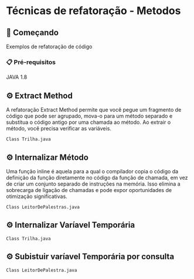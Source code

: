 # Técnicas de refatoração - Metodos


## 🚀 Começando

Exemplos de refatoração de código

### 📋 Pré-requisitos

JAVA 1.8

## ⚙️ Extract Method
A refatoração Extract Method permite que você pegue um fragmento de código que pode ser agrupado, mova-o para um método separado e substitua o código antigo por uma chamada ao método.
Ao extrair o método, você precisa verificar as variáveis.

```
Class Trilha.java
```

## ⚙️ Internalizar Método
Uma função inline é aquela para a qual o compilador copia o código da definição da função diretamente no código da função de chamada, 
em vez de criar um conjunto separado de instruções na memória. 
Isso elimina a sobrecarga de ligação de chamadas e pode expor oportunidades de otimização significativas.

```
Class LeitorDePalestras.java
```

## ⚙️ Internalizar Varíavel Temporária
```
Class Trilha.java
```

## ⚙️ Subistuir varíavel Temporária por consulta
```
Class LeitorDePalestra.java
```

[comment]: <> (## 📦 Desenvolvimento)

[comment]: <> (Adicione notas adicionais sobre como implantar isso em um sistema ativo)

[comment]: <> (## 🛠️ Construído com)

[comment]: <> (Mencione as ferramentas que você usou para criar seu projeto)

[comment]: <> (* [Dropwizard]&#40;http://www.dropwizard.io/1.0.2/docs/&#41; - O framework web usado)

[comment]: <> (* [Maven]&#40;https://maven.apache.org/&#41; - Gerente de Dependência)

[comment]: <> (* [ROME]&#40;https://rometools.github.io/rome/&#41; - Usada para gerar RSS)

[comment]: <> (## 🖇️ Colaborando)

[comment]: <> (Por favor, leia o [COLABORACAO.md]&#40;https://gist.github.com/usuario/linkParaInfoSobreContribuicoes&#41; para obter detalhes sobre o nosso código de conduta e o processo para nos enviar pedidos de solicitação.)

[comment]: <> (## 📌 Versão)

[comment]: <> (Nós usamos [SemVer]&#40;http://semver.org/&#41; para controle de versão. Para as versões disponíveis, observe as [tags neste repositório]&#40;https://github.com/suas/tags/do/projeto&#41;. )

[comment]: <> (## ✒️ Autores)

[comment]: <> (Mencione todos aqueles que ajudaram a levantar o projeto desde o seu início)

[comment]: <> (* **Um desenvolvedor** - *Trabalho Inicial* - [umdesenvolvedor]&#40;https://github.com/linkParaPerfil&#41;)

[comment]: <> (* **Fulano De Tal** - *Documentação* - [fulanodetal]&#40;https://github.com/linkParaPerfil&#41;)

[comment]: <> (Você também pode ver a lista de todos os [colaboradores]&#40;https://github.com/usuario/projeto/colaboradores&#41; que participaram deste projeto.)

[comment]: <> (## 📄 Licença)

[comment]: <> (Este projeto está sob a licença &#40;sua licença&#41; - veja o arquivo [LICENSE.md]&#40;https://github.com/usuario/projeto/licenca&#41; para detalhes.)

[comment]: <> (## 🎁 Expressões de gratidão)

[comment]: <> (* Conte a outras pessoas sobre este projeto 📢)

[comment]: <> (* Convide alguém da equipe para uma cerveja 🍺 )

[comment]: <> (* Obrigado publicamente 🤓.)

[comment]: <> (* etc.)


[comment]: <> (---)

[comment]: <> (⌨️ com ❤️ por [Armstrong Lohãns]&#40;https://gist.github.com/lohhans&#41; 😊)